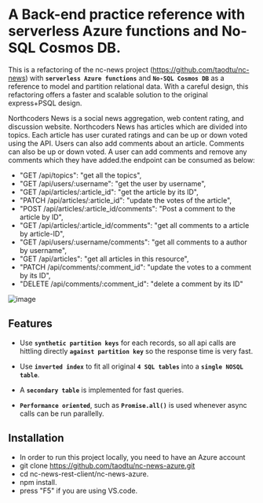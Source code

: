 # A Back-end practice reference with serverless Azure functions and No-SQL Cosmos DB.

This is a refactoring of the nc-news project (https://github.com/taodtu/nc-news) with **`serverless Azure functions`** and **`No-SQL Cosmos DB`** as a reference to model and partition relational data. With a careful design, this refactoring offers a faster and scalable solution to the original express+PSQL design.

Northcoders News is a social news aggregation, web content rating, and discussion website. Northcoders News has articles which are divided into topics. Each article has user curated ratings and can be up or down voted using the API. Users can also add comments about an article. Comments can also be up or down voted. A user can add comments and remove any comments which they have added.the endpoint can be consumed as below:
- "GET /api/topics": "get all the topics",
- "GET /api/users/:username": "get the user by username",
- "GET /api/articles/:article_id": "get the article by its ID",
- "PATCH /api/articles/:article_id": "update the votes of the article",
- "POST /api/articles/:article_id/comments": "Post a comment to the article by ID",
- "GET /api/articles/:article_id/comments": "get all comments to a article by article-ID",
- "GET /api/users/:username/comments": "get all comments to a author by username",
- "GET /api/articles": "get all articles in this resource",
- "PATCH /api/comments/:comment_id": "update the votes to a comment by its ID",
- "DELETE /api/comments/:comment_id": "delete a comment by its ID"

![image](https://user-images.githubusercontent.com/37536658/123412488-8c010b00-d5a9-11eb-8717-78826d7b4806.png)


## Features

- Use **`synthetic partition keys`** for each records, so all api calls are hittling directly **`against partition key`** so the response time is very fast.

- Use **`inverted index`** to fit all original **`4 SQL tables`** into a **`single NOSQL table`**.

- A **`secondary table`** is implemented for fast queries.

- **`Performance oriented`**, such as **`Promise.all()`** is used whenever async calls can be run parallelly.

## Installation

- In order to run this project locally, you need to have an Azure account
- git clone https://github.com/taodtu/nc-news-azure.git
- cd nc-news-rest-client/nc-news-azure.
- npm install.
- press "F5" if you are using VS.code.
